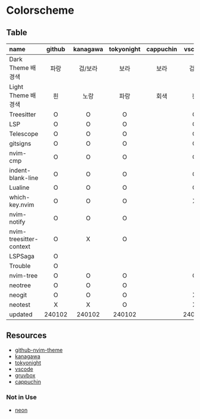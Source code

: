 # Colorscheme

## Table

| name                    | github | kanagawa | tokyonight | cappuchin | vscode | adwaita | rasmus |  neon  | gruvbox |
| :---------------------- | :----: | :------: | :--------: |:--------: | :----: | :-----: | :----: | :----: | :-----: |
| Dark Theme  배경색      |  파랑  | 검/보라  |    보라    |   보라    |  검정  |   검정  |  검정  |  보라  |   갈색  |
| Light Theme 배경색      |   흰   |   노랑   |    파랑    |   회색    |   흰   |    흰   |   X    |  회색  |   노랑  |
| Treesitter              |   O    |    O     |     O      |           |   O    |    O    |   O    |   O    |    O    |
| LSP                     |   O    |    O     |     O      |           |   O    |    O    |   O    |   O    |    O    |
| Telescope               |   O    |    O     |     O      |           |   O    |    O    |   O    |   O    |    O    |
| gitsigns                |   O    |    O     |     O      |           |   O    |    O    |   O    |   O    |    O    |
| nvim-cmp                |   O    |    O     |     O      |           |   O    |    O    |   O    |   X    |    O    |
| indent-blank-line       |   O    |    O     |     O      |           |   O    |    X    |   O    |   O    |    X    |
| Lualine                 |   O    |    O     |     O      |           |   O    |    O    |   X    |   O    |    X    |
| which-key.nvim          |   O    |    O     |     O      |           |   X    |    X    |   O    |   O    |    X    |
| nvim-notify             |   O    |    O     |     O      |           |        |         |   X    |        |    O    |
| nvim-treesitter-context |   O    |    X     |     O      |           |        |         |   X    |        |    X    |
| LSPSaga                 |   O    |          |            |           |        |         |   O    |        |         |
| Trouble                 |   O    |          |            |           |        |         |   O    |        |         |
| nvim-tree               |   O    |    O     |     O      |           |   O    |    O    |   O    |   O    |    O    |
| neotree                 |   O    |    O     |     O      |           |        |         |   X    |   X    |    X    |
| neogit                  |   O    |    O     |     O      |           |   X    |    X    |   X    |   O    |    O    |
| neotest                 |   X    |    X     |     O      |           |   X    |    X    |   X    |   X    |    X    |
| updated                 | 240102 |  240102  |   240102   |           | 240102 | 240102  | 240102 | 240102 | 240102  |

## Resources

- [github-nvim-theme](https://github.com/projekt0n/github-nvim-theme?tab=readme-ov-file#supported-plugins)
- [kanagawa](https://github.com/rebelot/kanagawa.nvim)
- [tokyonight](https://github.com/folke/tokyonight.nvim)
- [vscode](https://github.com/Mofiqul/vscode.nvim)
- [gruvbox](https://github.com/ellisonleao/gruvbox.nvim)
- [cappuchin](https://github.com/catppuccin/nvim)

### Not in Use

- [neon](https://github.com/rafamadriz/neon)
